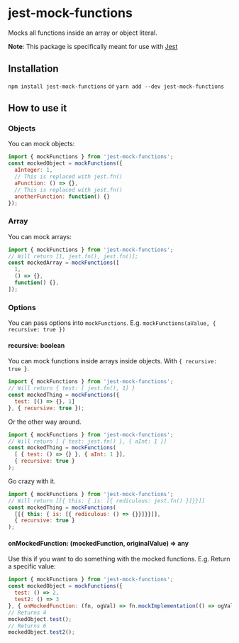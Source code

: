 # jest-mock-functions
Mocks all functions inside an array or object literal.

**Note**: This package is specifically meant for use with [Jest](https://jestjs.io/)

## Installation
`npm install jest-mock-functions`
or
`yarn add --dev jest-mock-functions`

## How to use it
### Objects
You can mock objects:
```js
import { mockFunctions } from 'jest-mock-functions';
const mockedObject = mockFunctions({
  aInteger: 1,
  // This is replaced with jest.fn()
  aFunction: () => {},
  // This is replaced with jest.fn()
  anotherFunction: function() {}
});
```

### Array
You can mock arrays:
```js
import { mockFunctions } from 'jest-mock-functions';
// Will return [1, jest.fn(), jest.fn()];
const mockedArray = mockFunctions([
  1,
  () => {},
  function() {},
]);
```
### Options
You can pass options into `mockFunctions`.
E.g. `mockFunctions(aValue, { recursive: true })`

#### recursive: boolean

You can mock functions inside arrays inside objects. With `{ recursive: true }`.
```js
import { mockFunctions } from 'jest-mock-functions';
// Will return { test: [ jest.fn(), 1] }
const mockedThing = mockFunctions({
  test: [() => {}, 1]
}, { recursive: true });
```

Or the other way around.
```js
import { mockFunctions } from 'jest-mock-functions';
// Will return [ { test: jest.fn() }, { aInt: 1 }]
const mockedThing = mockFunctions(
  [ { test: () => {} }, { aInt: 1 }],
  { recursive: true }
);
```

Go crazy with it.
```js
import { mockFunctions } from 'jest-mock-functions';
// Will return [[{ this: { is: [{ rediculous: jest.fn() }]}}]]
const mockedThing = mockFunctions(
  [[{ this: { is: [{ rediculous: () => {}}]}}]],
  { recursive: true }
);
```

#### onMockedFunction: (mockedFunction, originalValue) => any

Use this if you want to do something with the mocked functions. 
E.g. Return a specific value:
```js
import { mockFunctions } from 'jest-mock-functions';
const mockedObject = mockFunctions({
  test: () => 2,
  test2: () => 3
}, { onMockedFunction: (fn, ogVal) => fn.mockImplementation(() => ogVal * 2 });
// Returns 4
mockedObject.test();
// Returns 6
mockedObject.test2();
```